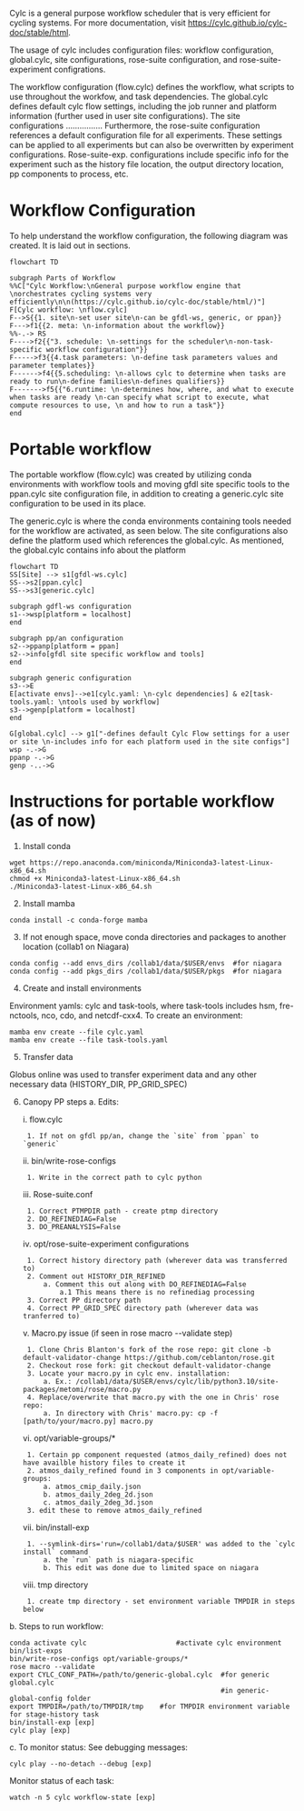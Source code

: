 Cylc is a general purpose workflow scheduler that is very efficient for cycling systems. For more documentation, visit https://cylc.github.io/cylc-doc/stable/html. 

The usage of cylc includes configuration files: workflow configuration, global.cylc, site configurations, rose-suite configuration, and rose-suite-experiment configrations. 

The workflow configuration (flow.cylc) defines the workflow, what scripts to use throughout the workfow, and task dependencies. The global.cylc defines default cylc flow settings, including the job runner and platform information (further used in user site configurations). The site configurations ................ Furthermore, the rose-suite configuration references a default configuration file for all experiments. These settings can be applied to all experiments but can also be overwritten by experiment configurations. Rose-suite-exp. configurations include specific info for the experiment such as the history file location, the output directory location, pp components to process, etc. 

# Workflow Configuration
To help understand the workflow configuration, the following diagram was created. It is laid out in sections.

```mermaid
flowchart TD

subgraph Parts of Workflow 
%%C["Cylc Workflow:\nGeneral purpose workflow engine that \norchestrates cycling systems very efficiently\n\n(https://cylc.github.io/cylc-doc/stable/html/)"]
F[Cylc workflow: \nflow.cylc]
F-->S{{1. site\n-set user site\n-can be gfdl-ws, generic, or ppan}}
F--->f1{{2. meta: \n-information about the workflow}} 
%%-.-> RS
F---->f2{{"3. schedule: \n-settings for the scheduler\n-non-task-specific workflow configuration"}}
F----->f3{{4.task parameters: \n-define task parameters values and parameter templates}}
F------>f4{{5.scheduling: \n-allows cylc to determine when tasks are ready to run\n-define families\n-defines qualifiers}}
F------->f5{{"6.runtime: \n-determines how, where, and what to execute when tasks are ready \n-can specify what script to execute, what compute resources to use, \n and how to run a task"}}
end
```

# Portable workflow 
The portable workflow (flow.cylc) was created by utilizing conda environments with workflow tools and moving gfdl site specific tools to the ppan.cylc site configuration file, in addition to creating a generic.cylc site configuration to be used in its place. 

The generic.cylc is where the conda environments containing tools needed for the workflow are activated, as seen below. The site configurations also define the platform used which references the global.cylc. As mentioned, the global.cylc contains info about the platform

```mermaid
flowchart TD
SS[Site] --> s1[gfdl-ws.cylc]
SS-->s2[ppan.cylc]
SS-->s3[generic.cylc]

subgraph gdfl-ws configuration
s1-->wsp[platform = localhost]
end

subgraph pp/an configuration
s2-->ppanp[platform = ppan]
s2-->info[gfdl site specific workflow and tools]
end

subgraph generic configuration
s3-->E
E[activate envs]-->e1[cylc.yaml: \n-cylc dependencies] & e2[task-tools.yaml: \ntools used by workflow]
s3-->genp[platform = localhost]
end

G[global.cylc] --> g1["-defines default Cylc Flow settings for a user or site \n-includes info for each platform used in the site configs"]
wsp -.->G
ppanp -.->G
genp -..->G
```

# Instructions for portable workflow (as of now)
1. Install conda
```
wget https://repo.anaconda.com/miniconda/Miniconda3-latest-Linux-x86_64.sh
chmod +x Miniconda3-latest-Linux-x86_64.sh
./Miniconda3-latest-Linux-x86_64.sh
```

2. Install mamba
```
conda install -c conda-forge mamba
```

3. If not enough space, move conda directories and packages to another location (collab1 on Niagara)
```
conda config --add envs_dirs /collab1/data/$USER/envs  #for niagara
conda config --add pkgs_dirs /collab1/data/$USER/pkgs  #for niagara
```

4. Create and install environments

Environment yamls: cylc and task-tools, where task-tools includes hsm, fre-nctools, nco, cdo, and netcdf-cxx4. To create an environment: 
```
mamba env create --file cylc.yaml
mamba env create --file task-tools.yaml
```

5. Transfer data

Globus online was used to transfer experiment data and any other necessary data (HISTORY_DIR, PP_GRID_SPEC) 

6. Canopy PP steps
a. Edits:

	i. flow.cylc
		
		1. If not on gfdl pp/an, change the `site` from `ppan` to `generic`

	ii. bin/write-rose-configs

		1. Write in the correct path to cylc python 

	iii. Rose-suite.conf

		1. Correct PTMPDIR path - create ptmp directory
		2. DO_REFINEDIAG=False
		3. DO_PREANALYSIS=False

	iv. opt/rose-suite-experiment configurations

		1. Correct history directory path (wherever data was transferred to)
		2. Comment out HISTORY_DIR_REFINED
			a. Comment this out along with DO_REFINEDIAG=False
				a.1 This means there is no refinediag processing
		3. Correct PP directory path
		4. Correct PP_GRID_SPEC directory path (wherever data was tranferred to)

	v. Macro.py issue (if seen in rose macro --validate step)

		1. Clone Chris Blanton's fork of the rose repo: git clone -b default-validator-change https://github.com/ceblanton/rose.git
		2. Checkout rose fork: git checkout default-validator-change
		3. Locate your macro.py in cylc env. installation: 
			a. Ex.: /collab1/data/$USER/envs/cylc/lib/python3.10/site-packages/metomi/rose/macro.py
		4. Replace/overwrite that macro.py with the one in Chris' rose repo:
			a. In directory with Chris' macro.py: cp -f [path/to/your/macro.py] macro.py

	vi. opt/variable-groups/*
		
		1. Certain pp component requested (atmos_daily_refined) does not have availble history files to create it
		2. atmos_daily_refined found in 3 components in opt/variable-groups:
			a. atmos_cmip_daily.json
			b. atmos_daily_2deg_2d.json
			c. atmos_daily_2deg_3d.json
		3. edit these to remove atmos_daily_refined 

	vii. bin/install-exp

		1. --symlink-dirs='run=/collab1/data/$USER' was added to the `cylc install` command
			a. the `run` path is niagara-specific
			b. This edit was done due to limited space on niagara

    viii. tmp directory

        1. create tmp directory - set environment variable TMPDIR in steps below


b. Steps to run workflow:
```
conda activate cylc                      #activate cylc environment
bin/list-exps
bin/write-rose-configs opt/variable-groups/*
rose macro --validate
export CYLC_CONF_PATH=/path/to/generic-global.cylc  #for generic global.cylc
                                                    #in generic-global-config folder
export TMPDIR=/path/to/TMPDIR/tmp    #for TMPDIR environment variable for stage-history task
bin/install-exp [exp]
cylc play [exp]
```
c. To monitor status:
See debugging messages:
``` 
cylc play --no-detach --debug [exp] 
```

Monitor status of each task: 
```
watch -n 5 cylc workflow-state [exp]  
```
